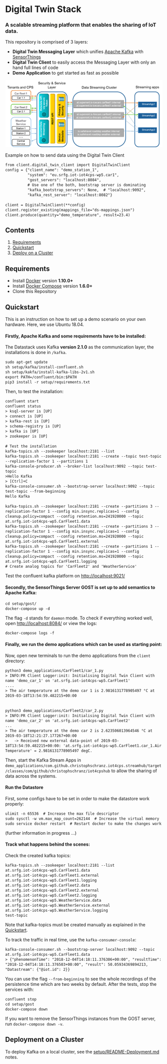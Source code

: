 # Digital Twin Stack
### A scalable streaming platform that enables the sharing of IoT data.

This repository is comprised of 3 layers:
* **Digital Twin Messaging Layer** which unifies [Apache Kafka](https://kafka.apache.org/)
 with [SensorThings](http://developers.sensorup.com/docs/) 
* **Digital Twin Client** to easily access the Messaging Layer with only an hand full lines of code
* **Demo Application** to get started as fast as possible 

![Architecture](/extra/architecture.png)

Example on how to send data using the Digital Twin Client

```python3
from client.digital_twin_client import DigitalTwinClient
config = {"client_name": "demo_station_1",
          "system": "eu.srfg.iot-iot4cps-wp5.car1",
          "gost_servers": "localhost:8084",
          # Use one of the both, bootstrap server is dominating
          "kafka_bootstrap_servers": None,  # "localhost:9092", 
          "kafka_rest_server": "localhost:8082"}
          
client = DigitalTwinClient(**config)
client.register_existing(mappings_file="ds-mappings.json")
client.produce(quantity="demo_temperature", result=23.4)
```

## Contents

1. [Requirements](#requirements)
2. [Quickstart](#quickstart)
3. [Deploy on a Cluster](#deployment-on-a-cluster)


## Requirements

* Install [Docker](https://www.docker.com/community-edition#/download) version **1.10.0+**
* Install [Docker Compose](https://docs.docker.com/compose/install/) version **1.6.0+**
* Clone this Repository


## Quickstart

This is an instruction on how to set up a demo scenario on your own hardware.
Here, we use Ubuntu 18.04.

 
#### Firstly, **Apache Kafka** and some requirements have to be installed:

The Datastack uses Kafka **version 2.1.0** as the communication layer, the installations is done in `/kafka`.

    sudo apt-get update
    sh setup/kafka/install-confluent.sh
    sh setup/kakfa/install-kafka-libs-2v1.sh
    export PATH=/confluent/bin:$PATH
    pip3 install -r setup/requirements.txt

Then, to test the installation:

    confluent start
    confluent status
    > ksql-server is [UP]
    > connect is [UP]
    > kafka-rest is [UP]
    > schema-registry is [UP]
    > kafka is [UP]
    > zookeeper is [UP]

    # Test the installation
    kafka-topics.sh --zookeeper localhost:2181 --list
    kafka-topics.sh --zookeeper localhost:2181 --create --topic test-topic --replication-factor 1 --partitions 1
    kafka-console-producer.sh --broker-list localhost:9092 --topic test-topic
    >Hello Kafka
    > [Ctrl]+C
    kafka-console-consumer.sh --bootstrap-server localhost:9092 --topic test-topic --from-beginning
    Hello Kafka
    
    kafka-topics.sh --zookeeper localhost:2181 --create --partitions 3 --replication-factor 1 --config min.insync.replicas=1 --config cleanup.policy=compact --config retention.ms=241920000 --topic at.srfg.iot-iot4cps-wp5.CarFleet1.data
    kafka-topics.sh --zookeeper localhost:2181 --create --partitions 3 --replication-factor 1 --config min.insync.replicas=1 --config cleanup.policy=compact --config retention.ms=241920000 --topic at.srfg.iot-iot4cps-wp5.CarFleet1.external
    kafka-topics.sh --zookeeper localhost:2181 --create --partitions 1 --replication-factor 1 --config min.insync.replicas=1 --config cleanup.policy=compact --config retention.ms=241920000 --topic at.srfg.iot-iot4cps-wp5.CarFleet1.logging
    # Create analog topics for 'CarFleet2' and 'WeatherService'

Test the confluent kafka platform on [http://localhost:9021/](http://localhost:9021/)

#### Secondly, the **SensorThings Server** GOST is set up to add semantics to Apache Kafka:

    cd setup/gost/
    docker-compose up -d

The flag `-d` stands for `daemon` mode. To check if everything worked well, open
[http://localhost:8084/](http://localhost:8084/) or view the logs:

    docker-compose logs -f


#### Finally, we run the **demo applications** which can be used as starting point:

Now, open new terminals to run the demo applications from the `client` directory:

    python3 demo_applications/CarFleet1/car_1.py
    > INFO:PR Client Logger:init: Initialising Digital Twin Client with name 'demo_car_1' on 'at.srfg.iot-iot4cps-wp5.CarFleet1'
    ....
    > The air temperature at the demo car 1 is 2.9816131778905497 °C at 2019-03-18T13:54:59.482215+00:00


    python3 demo_applications/CarFleet2/car_2.py
    > INFO:PR Client Logger:init: Initialising Digital Twin Client with name 'demo_car_2' on 'at.srfg.iot-iot4cps-wp5.CarFleet2'
    ...
    > The air temperature at the demo car 2 is 2.623506013964546 °C at 2019-03-18T12:21:27.177267+00:00
    >   -> Received new external data-point of 2019-03-18T13:54:59.482215+00:00: 'at.srfg.iot-iot4cps-wp5.CarFleet1.car_1.Air Temperature' = 2.9816131778905497 degC.
    
Then, start the Kafka Stream Apps in `demo_applications/com.github.christophschranz.iot4cps.streamhub/target/classes/com/github/christophschranz/iot4cpshub` to allow the sharing of data across the systems.


#### Run the Datastore

First, some configs have to be set in order to make the datastore work properly:
    
    ulimit -n 65536  # Increase the max file descriptor
    sudo sysctl -w vm.max_map_count=262144  # Increase the virtual memory
    sudo service docker restart  # Restart docker to make the changes work
    
(further information in progress ...)
    
    
#### Track what happens behind the scenes:

Check the created kafka topics:

    kafka-topics.sh --zookeeper localhost:2181 --list
    at.srfg.iot-iot4cps-wp5.CarFleet1.data
    at.srfg.iot-iot4cps-wp5.CarFleet1.external
    at.srfg.iot-iot4cps-wp5.CarFleet1.logging
    at.srfg.iot-iot4cps-wp5.CarFleet2.data
    at.srfg.iot-iot4cps-wp5.CarFleet2.external
    at.srfg.iot-iot4cps-wp5.CarFleet2.logging
    at.srfg.iot-iot4cps-wp5.WeatherService.data
    at.srfg.iot-iot4cps-wp5.WeatherService.external
    at.srfg.iot-iot4cps-wp5.WeatherService.logging
    test-topic

Note that kafka-topics must be created manually as explained in the [Quickstart](#quickstart).

To track the traffic in real time, use the `kafka-consumer-console`: 

    kafka-console-consumer.sh --bootstrap-server localhost:9092 --topic at.srfg.iot-iot4cps-wp5.CarFleet1.data
    > {"phenomenonTime": "2018-12-04T14:18:11.376306+00:00", "resultTime": "2018-12-04T14:18:11.376503+00:00", "result": 50.05934369894213, "Datastream": {"@iot.id": 2}}

You can use the flag `--from-beginning` to see the whole recordings of the persistence time which are
two weeks by default.
After the tests, stop the services with:

    confluent stop
    cd setup/gost
    docker-compose down

If you want to remove the SensorThings instances from the GOST server, run `docker-compose down -v`.


## Deployment on a Cluster

To deploy Kafka on a local cluster, see the 
[setup/README-Deployment.md](setup/README-Deployment.md) notes.
